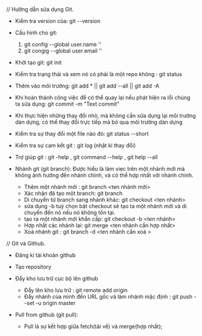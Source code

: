 // Hưỡng dẫn sửa dụng Git.

- Kiểm tra version của: git --version
- Cấu hình cho git:

  1. git config --global user.name ''
  2. git congig --global user.email ''

- Khởi tạo git: git init
- Kiểm tra trạng thái và xem nó có phải là một repo không : git status
- Thêm vào môi trường: git add \* || git add --all || git add -A
- Khi hoàn thành công việc để có thể quay lại nếu phát hiện ra lỗi chúng ta sửa dụng: git commit -m "Text commit"
- Khi thực hiện những thay đổi nhỏ, mà không cần sửa dụng lại môi trường dàn dựng, có thể thay đổi trực tiếp mà bỏ qua môi trường dàn dựng

- Kiểm tra sự thay đổi một file nào đó: git status --short
- Kiểm tra sự cam kết git : git log (nhật kí thay đổi)
- Trợ giúp git : git -help , git command --help , git help --all

- Nhánh git (git branch): Được hiểu là làm viẹc trên một nhánh mới mà không ảnh hưởng đến nhánh chính, và có thể hợp nhất với nhánh chính.
  - Thêm một nhánh mới : git branch <ten nhánh mới>
  - Xác nhận đã tạo một branch: git branch
  - Di chuyển từ branch sang nhánh khác: git checkout <ten nhánh>
  - sửa dụng -b tuỳ chọn bật checkout sẽ tạo ta một nhánh mới và di chuyển đến nó nếu nó không tồn tại.
  - tạo ra một nhánh mới khẩn cấp: git checkout -b <ten nhánh>
  - Hợp nhất các nhánh lại: git merge <ten nhánh cần hợp nhất>
  - Xoá nhánh git : git branch -d <ten nhánh cần xoá >

// Git và Github.

- Đăng kí tài khoản github
- Tạo repository
- Đẩy kho lưu trữ cục bộ lên github

  - Đẩy lên kho lưu trữ : git remote add origin <URL>
  - Đẩy nhánh của mình đến URL gốc và làm nhánh mặc định : git push --set -u origin master

- Pull from github (git pull):
  - Pull là sự kết hợp giữa fetch(tải về) và merge(hợp nhất);
